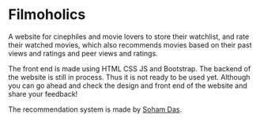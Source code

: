 # Filmoholics

A website for cinephiles and movie lovers to store their watchlist, and rate their watched movies, which also recommends movies based on their past views and ratings and peer views and ratings.

The front end is made using HTML CSS JS and Bootstrap. The backend of the website is still in process. Thus it is not ready to be used yet. Although you can go ahead and check the design and front end of the website and share your feedback! 

The recommendation system is made by [Soham Das](https://github.com/So-ham).

